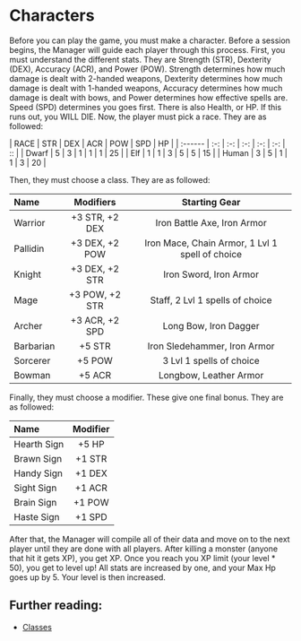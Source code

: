 # Characters

Before you can play the game, you must make a character. Before a session begins, the Manager will guide each player through this process. First, you must understand the different stats. They are Strength (STR), Dexterity (DEX), Accuracy (ACR), and Power (POW). Strength determines how much damage is dealt with 2-handed weapons, Dexterity determines how much damage is dealt with 1-handed weapons, Accuracy determines how much damage is dealt with bows, and Power determines how effective spells are. Speed (SPD) determines you goes first. There is also Health, or HP. If this runs out, you WILL DIE. Now, the player must pick a race. They are as followed: 

| RACE    | STR | DEX | ACR | POW | SPD | HP |
| :------ | :-: | :-: | :-: | :-: | :-: | :: |
| Dwarf   | 5   | 3   | 1   | 1   | 1   | 25 |
| Elf     | 1   | 1   | 3   | 5   | 5   | 15 |
| Human   | 3   | 5   | 1   | 1   | 3   | 20 |


Then, they must choose a class. They are as followed: 

| Name      | Modifiers        | Starting Gear                                   |
| :-------- | :--------------: | :---------------------------------------------: |
| Warrior   | +3 STR, +2 DEX   | Iron Battle Axe, Iron Armor                     |
| Pallidin  | +3 DEX, +2 POW   | Iron Mace, Chain Armor, 1 Lvl 1 spell of choice |
| Knight    | +3 DEX, +2 STR   | Iron Sword, Iron Armor                          |
| Mage      | +3 POW, +2 STR   | Staff, 2 Lvl 1 spells of choice                 |
| Archer    | +3 ACR, +2 SPD   | Long Bow, Iron Dagger                           |
| Barbarian | +5 STR           | Iron Sledehammer, Iron Armor                    |
| Sorcerer  | +5 POW           | 3 Lvl 1 spells of choice                        |
| Bowman    | +5 ACR           | Longbow, Leather Armor                          |


Finally, they must choose a modifier. These give one final bonus. They are as followed: 

| Name        | Modifier |
| :---------- | :------: |
| Hearth Sign | +5 HP    |
| Brawn Sign  | +1 STR   |
| Handy Sign  | +1 DEX   |
| Sight Sign  | +1 ACR   |
| Brain Sign  | +1 POW   |
| Haste Sign  | +1 SPD   |


After that, the Manager will compile all of their data and move on to the next player until they are done with all players. After killing a monster (anyone that hit it gets XP), you get XP. Once you reach you XP limit (your level * 50), you get to level up! All stats are increased by one, and your Max Hp goes up by 5. Your level is then increased. 

## Further reading:

- [Classes](./Classes)
